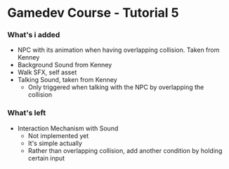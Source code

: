 # Gamedev Course - Tutorial 5


### What's i added

- NPC with its animation when having overlapping collision. Taken from Kenney
- Background Sound from Kenney
- Walk SFX, self asset
- Talking Sound, taken from Kenney
  - Only triggered when talking with the NPC by overlapping the collision

### What's left

- Interaction Mechanism with Sound
  - Not implemented yet
  - It's simple actually
  - Rather than overlapping collision, add another condition by holding certain input
